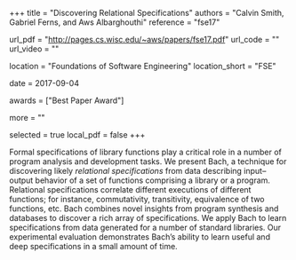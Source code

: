 +++
title = "Discovering Relational Specifications"
authors = "Calvin Smith, Gabriel Ferns, and Aws Albarghouthi"
reference = "fse17"

url_pdf = "http://pages.cs.wisc.edu/~aws/papers/fse17.pdf"
url_code = ""
url_video = ""

location = "Foundations of Software Engineering"
location_short = "FSE"

date = 2017-09-04

awards = ["Best Paper Award"]

more = ""

selected = true
local_pdf = false
+++

Formal specifications of library functions play a critical role in a number of program analysis and development tasks. We present Bach, a technique for discovering likely *relational specifications* from data describing input–output behavior of a set of functions comprising a library or a program. Relational specifications correlate different executions of different functions; for instance, commutativity, transitivity, equivalence of two functions, etc. Bach combines novel insights from program synthesis and databases to discover a rich array of specifications. We apply Bach to learn specifications from data generated for a number of standard libraries. Our experimental evaluation demonstrates Bach’s ability to learn useful and deep specifications in a small amount of time.